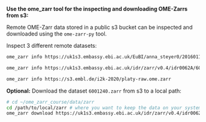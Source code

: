 **Use the ome_zarr tool for the inspecting and downloading OME-Zarrs from s3:**

Remote OME-Zarr data stored in a public s3 bucket can be inspected and downloaded using 
the `ome-zarr-py` tool. 

Inspect 3 different remote datasets:

```bash
ome_zarr info https://uk1s3.embassy.ebi.ac.uk/EuBI/anna_steyer0/20160112_C.elegans_std_fullhead.zarr
```

```bash
ome_zarr info https://uk1s3.embassy.ebi.ac.uk/idr/zarr/v0.4/idr0062A/6001240.zarr
```

```bash
ome_zarr info https://s3.embl.de/i2k-2020/platy-raw.ome.zarr
```

**Optional:** Download the dataset `6001240.zarr` from s3 to a local path:

```bash
# cd ~/ome_zarr_course/data/zarr
cd /path/to/local/zarr # where you want to keep the data on your system
ome_zarr download https://uk1s3.embassy.ebi.ac.uk/idr/zarr/v0.4/idr0062A/6001240.zarr
```

